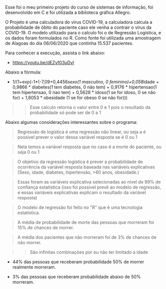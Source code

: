 Esse foi o meu primeiro projeto do curso de sistemas de informação, foi desenvolvido em C e foi utilizada a biblioteca gráfica Allegro.

O Projeto é uma calculadora do vírus COVID-19, a calculadora calcula a probabilidade de óbito do paciente caso ele venha a contrair o vírus da COVID-19. O modelo utilizado para o calculo foi o de Regressão Logística, e os dados foram formulados no R. Como fonte foi utilizada uma amostragem de Alagoas do dia 06/06/2020 que continha 15.537 pacientes.

Para conhecer a execução, assista o link abaixo:
 - https://youtu.be/dEZyf03uDvI

Abaixo a fórmula:
 - 1/(1+exp(-1*(-7,09+0,4456*sexo(1 masculino, 0 feminino)+0,058*idade + 0,9866 * diabetes(1 tem diabetes, 0 não tem) + 0,9176 * hipertensao(1 tem hipertensao, 0 nao tem) + 0,5628 * idoso(1 se for idoso, 0 se não for) + 1,6053 * obesidade (1 se for obeso 0 se não for)))

 >> Esse calculo retorna o valor entre 0 e 1 pois o resultado da probabilidade só pode ser de 0 a 1

 Abaixo algumas considerações interessantes sobre o programa:

 > Regressão de logística é uma regressão não linear, ou seja a é possível prever o valor dessa variável resposta se é 0 ou 1

> Nela temos a variável resposta que no caso é a morte do paciente, ou seja 0 ou 1 

> O objetivo da regressão logística é prever a probabilidade de ocorrência da variável resposta baseada nas variáveis explicativas (Sexo, idade, diabetes, hipertensão, >60 anos, obesidade.)

> Essas foram as variáveis explicativa selecionadas ao nível de 99% de confiança estatística (isso foi possível prevê ao modelo de regressão, e essas variáveis explicativas explicam o resultado da variável resposta)

> O modelo de regressão foi feito no "R" que é uma tecnologia estatística.

> A média de probabilidade de morte das pessoas que morreram foi 15% de chances de morrer.

> A média dos pacientes que não morreram foi de 3% de chances de não morrer.

>> São infinitas combinações por eu não ter limitado a idade

- 44% das pessoas que receberam probabilidade 50% de morrer realmente morreram.

- 3% das pessoas que receberam probabilidade abaixo de 50% morreram.



